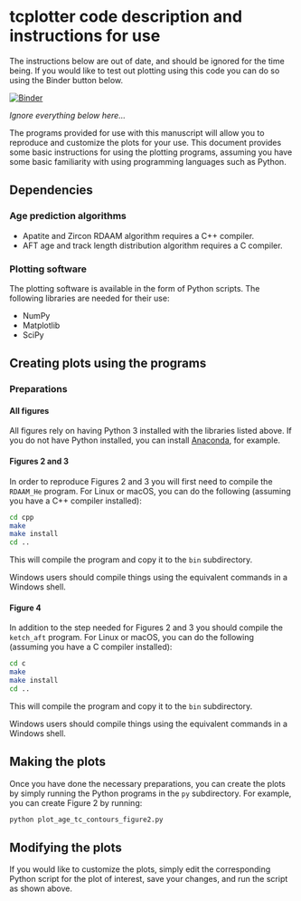 # tcplotter code description and instructions for use

The instructions below are out of date, and should be ignored for the time being. If you would like to test out plotting using this code you can do so using the Binder button below.

[![Binder](https://mybinder.org/badge_logo.svg)](https://mybinder.org/v2/gh/HUGG/thermochron-plotters/HEAD?urlpath=lab/tree/tcplotter.ipynb)

*Ignore everything below here...*

The programs provided for use with this manuscript will allow you to reproduce and customize the plots for your use.
This document provides some basic instructions for using the plotting programs, assuming you have some basic familiarity with using programming languages such as Python.

## Dependencies

### Age prediction algorithms

- Apatite and Zircon RDAAM algorithm requires a C++ compiler.
- AFT age and track length distribution algorithm requires a C compiler.

### Plotting software

The plotting software is available in the form of Python scripts. The following
libraries are needed for their use:

- NumPy
- Matplotlib
- SciPy

## Creating plots using the programs

### Preparations

#### All figures

All figures rely on having Python 3 installed with the libraries listed above.
If you do not have Python installed, you can install [Anaconda](https://www.anaconda.com/products/individual#Downloads), for example.

#### Figures 2 and 3

In order to reproduce Figures 2 and 3 you will first need to compile the `RDAAM_He` program.
For Linux or macOS, you can do the following (assuming you have a C++ compiler installed):

```bash
cd cpp
make
make install
cd ..
```

This will compile the program and copy it to the `bin` subdirectory.

Windows users should compile things using the equivalent commands in a Windows shell.

#### Figure 4

In addition to the step needed for Figures 2 and 3 you should compile the `ketch_aft` program.
For Linux or macOS, you can do the following (assuming you have a C compiler installed):

```bash
cd c
make
make install
cd ..
```

This will compile the program and copy it to the `bin` subdirectory.

Windows users should compile things using the equivalent commands in a Windows shell.

## Making the plots

Once you have done the necessary preparations, you can create the plots by simply running the Python programs in the `py` subdirectory.
For example, you can create Figure 2 by running:

```bash
python plot_age_tc_contours_figure2.py
```

## Modifying the plots

If you would like to customize the plots, simply edit the corresponding Python script for the plot of interest, save your changes, and run the script as shown above.
